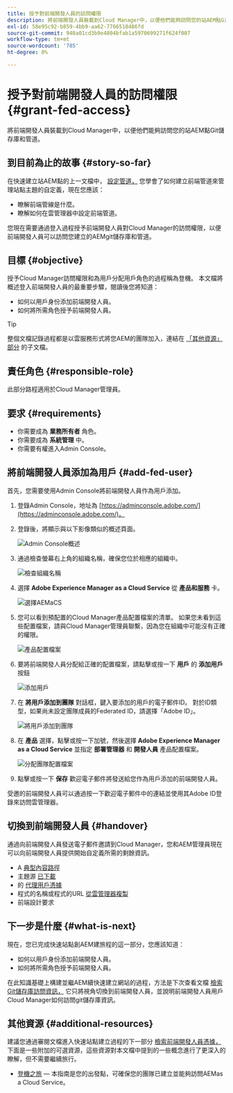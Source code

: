 ```yaml
---
title: 授予對前端開發人員的訪問權限
description: 將前端開發人員裝載到Cloud Manager中，以便他們能夠訪問您的站AEM點Git儲存庫和管道。
exl-id: 58e95c92-b859-4bb9-aa62-7766510486fd
source-git-commit: 940a01cd3b9e4804bfab1a5970699271f624f087
workflow-type: tm+mt
source-wordcount: '785'
ht-degree: 0%

---
```


# 授予對前端開發人員的訪問權限 {#grant-fed-access}

將前端開發人員裝載到Cloud Manager中，以便他們能夠訪問您的站AEM點Git儲存庫和管道。

## 到目前為止的故事 {#story-so-far}

在快速建立站AEM點的上一文檔中， [設定管道，](pipeline-setup.md) 您學會了如何建立前端管道來管理站點主題的自定義，現在您應該：

* 瞭解前端管線是什麼。
* 瞭解如何在雲管理器中設定前端管道。

您現在需要通過登入過程授予前端開發人員對Cloud Manager的訪問權限，以便前端開發人員可以訪問您建立的AEMgit儲存庫和管道。

## 目標 {#objective}

授予Cloud Manager訪問權限和為用戶分配用戶角色的過程稱為登機。 本文檔將概述登入前端開發人員的最重要步驟，閱讀後您將知道：

* 如何以用戶身份添加前端開發人員。
* 如何將所需角色授予前端開發人員。

>[!TIP]
>
>整個文檔記錄過程都是以雲服務形式將您AEM的團隊加入，連結在 [「其他資源」部分](#additional-resources) 的子文檔。

## 責任角色 {#responsible-role}

此部分路程適用於Cloud Manager管理員。

## 要求 {#requirements}

* 你需要成為 **業務所有者** 角色。
* 你需要成為 **系統管理** 中。
* 你需要有權進入Admin Console。

## 將前端開發人員添加為用戶 {#add-fed-user}

首先，您需要使用Admin Console將前端開發人員作為用戶添加。

1. 登錄Admin Console，地址為 [https://adminconsole.adobe.com/](https://adminconsole.adobe.com/)。

1. 登錄後，將顯示與以下影像類似的概述頁面。

   ![Admin Console概述](assets/admin-console.png)

1. 通過檢查螢幕右上角的組織名稱，確保您位於相應的組織中。

   ![檢查組織名稱](assets/correct-org.png)

1. 選擇 **Adobe Experience Manager as a Cloud Service** 從 **產品和服務** 卡。

   ![選擇AEMaCS](assets/select-aemaacs.png)

1. 您可以看到預配置的Cloud Manager產品配置檔案的清單。 如果您未看到這些配置檔案，請與Cloud Manager管理員聯繫，因為您在組織中可能沒有正確的權限。

   ![產品配置檔案](assets/product-profiles.png)

1. 要將前端開發人員分配給正確的配置檔案，請點擊或按一下 **用戶** 的 **添加用戶** 按鈕

   ![添加用戶](assets/add-user.png)

1. 在 **將用戶添加到團隊** 對話框，鍵入要添加的用戶的電子郵件ID。 對於ID類型，如果尚未設定團隊成員的Federated ID，請選擇「Adobe ID」。

   ![將用戶添加到團隊](assets/add-to-team.png)

1. 在 **產品** 選擇，點擊或按一下加號，然後選擇 **Adobe Experience Manager as a Cloud Service** 並指定 **部署管理器** 和 **開發人員** 產品配置檔案。

   ![分配團隊配置檔案](assets/assign-team.png)

1. 點擊或按一下 **保存** 歡迎電子郵件將發送給您作為用戶添加的前端開發人員。

受邀的前端開發人員可以通過按一下歡迎電子郵件中的連結並使用其Adobe ID登錄來訪問雲管理器。

## 切換到前端開發人員 {#handover}

通過向前端開發人員發送電子郵件邀請到Cloud Manager，您和AEM管理員現在可以向前端開發人員提供開始自定義所需的剩餘資訊。

* A [典型內容路徑](#example-page)
* 主題源 [已下載](#download-theme)
* 的 [代理用戶憑據](#proxy-user)
* 程式的名稱或程式的URL [從雲管理器複製](pipeline-setup.md#login)
* 前端設計要求

## 下一步是什麼 {#what-is-next}

現在，您已完成快速站點創AEM建旅程的這一部分，您應該知道：

* 如何以用戶身份添加前端開發人員。
* 如何將所需角色授予前端開發人員。

在此知識基礎上構建並繼AEM續快速建立網站的過程，方法是下次查看文檔 [檢索Git儲存庫訪問資訊，](retrieve-access.md) 它只將視角切換到前端開發人員，並說明前端開發人員用戶Cloud Manager如何訪問git儲存庫資訊。

## 其他資源 {#additional-resources}

建議您通過審閱文檔進入快速站點建立過程的下一部分 [檢索前端開發人員憑據，](retrieve-access.md) 下面是一些附加的可選資源，這些資源對本文檔中提到的一些概念進行了更深入的瞭解，但不需要繼續旅行。

* [登機之旅](/help/journey-onboarding/home.md)  — 本指南是您的出發點，可確保您的團隊已建立並能夠訪問AEMas a Cloud Service。
